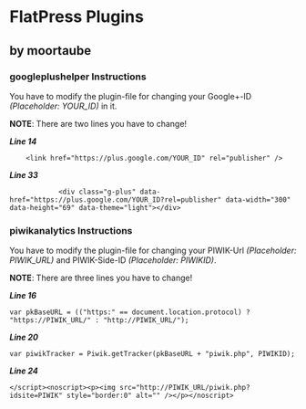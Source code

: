 # FlatPress Plugins #
## by moortaube ##


### googleplushelper Instructions ###
You have to modify the plugin-file for changing your Google+-ID *(Placeholder: YOUR_ID)* in it.

**NOTE**: There are two lines you have to change!

***Line 14***

		<link href="https://plus.google.com/YOUR_ID" rel="publisher" />

***Line 33***

				<div class="g-plus" data-href="https://plus.google.com/YOUR_ID?rel=publisher" data-width="300" data-height="69" data-theme="light"></div>

### piwikanalytics Instructions ###
You have to modify the plugin-file for changing your PIWIK-Url *(Placeholder: PIWIK_URL)* and PIWIK-Side-ID *(Placeholder: PIWIKID)*.

**NOTE**: There are three lines you have to change!


***Line 16***

	var pkBaseURL = (("https:" == document.location.protocol) ? "https://PIWIK_URL/" : "http://PIWIK_URL/");

***Line 20***

	var piwikTracker = Piwik.getTracker(pkBaseURL + "piwik.php", PIWIKID);

***Line 24***

	</script><noscript><p><img src="http://PIWIK_URL/piwik.php?idsite=PIWIK" style="border:0" alt="" /></p></noscript>